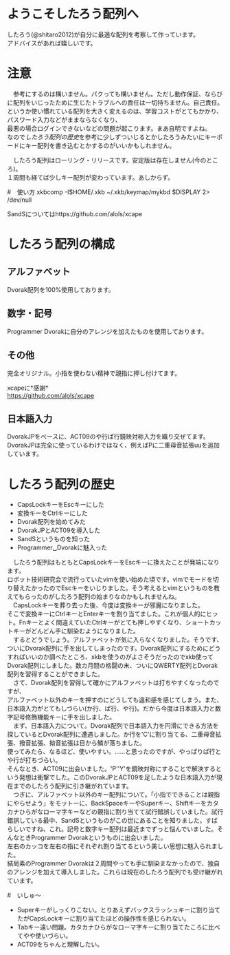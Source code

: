 # ようこそしたろう配列へ
したろう(@shitaro2012)が自分に最適な配列を考察して作っています。  
アドバイスがあれば嬉しいです。  

# 注意
　参考にするのは構いません。パクっても構いません。ただし動作保証、ならびに配列をいじったために生じたトラブルへの責任は一切持ちません。自己責任。  
というか使い慣れている配列を大きく変えるのは、学習コストがとてもかかり、パスワード入力などがままならなくなり、  
最悪の場合ログインできないなどの問題が起こります。まあ自明ですよね。  
なので*したろう配列の歴史*を参考に少しずついじるとかしたろうみたいにキーボードにキー配列を書き込むとかするのがいいかもしれません。  

　したろう配列はローリング・リリースです。安定版は存在しません(今のところ)。  
１周間も経てば少しキー配列が変わっています。あしからず。  

#　使い方
xkbcomp -I$HOME/.xkb ~/.xkb/keymap/mykbd $DISPLAY 2> /dev/null  

SandSについてはhttps://github.com/alols/xcape  

# したろう配列の構成
## アルファベット
Dvorak配列を100%使用しております。

## 数字・記号
Programmer Dvorakに自分のアレンジを加えたものを使用しております。

## その他
完全オリジナル。小指を使わない精神で親指に押し付けてます。

xcapeに†感謝†  
https://github.com/alols/xcape  

## 日本語入力

DvorakJPをベースに、ACT09のや行ぱ行鏡映対称入力を織り交ぜてます。  
DvorakJPは完全に使っているわけではなく、例えばPに二重母音拡張uuを追加しています。  

# したろう配列の歴史

- CapsLockキーをEscキーにした
- 変換キーをCtrlキーにした
- Dvorak配列を始めてみた
- DvorakJPとACT09を導入した
- SandSというものを知った
- Programmer␣Dvorakに魅入った

　したろう配列はもともとCapsLockキーをEscキーに換えたことが発端になります。  
ロボット技術研究会で流行っていたvimを使い始めた頃です。vimでモードを切り替えたかったのでEscキーをいじりました。そう考えるとvimというものを教えてもらったのがしたろう配列の始まりなのかもしれませんね。  
　CapsLockキーを葬り去った後、今度は変換キーが邪魔になりました。  
そこで変換キーにCtrlキーとEnterキーを割り当てました。これが個人的にヒット。Fnキーとよく間違えていたCtrlキーがとても押しやすくなり、ショートカットキーがどんどん手に馴染むようになりました。  
　するとどうでしょう。アルファベットが気に入らなくなりました。そうです、ついにDvorak配列に手を出してしまったのです。Dvorak配列にするためにどうすればいいのか調べたところ、xkbを使うのがよさそうだったのでxkb使ってDvorak配列にしました。数カ月間の格闘の末、ついにQWERTY配列とDvorak配列を習得することができました。  
　さて、Dvorak配列を習得して確かにアルファベットは打ちやすくなったのですが、  
アルファベット以外のキーを押すのにどうしても違和感を感じてしまう。また、日本語入力がとてもしづらい(か行、ぱ行、や行)。だから今度は日本語入力と数字記号修飾機能キーに手を出しました。  
　まず、日本語入力について。Dvorak配列で日本語入力を円滑にできる方法を探しているとDvorak配列に遭遇しました。か行を'C'に割り当てる、二重母音拡張、撥音拡張、拗音拡張は目から鱗が落ちました。  
使ってみたら、なるほど、使いやすい。……と思ったのですが、やっぱりぱ行とや行が打ちづらい。  
そんなとき、ACT09に出会いました。'P''Y'を鏡映対称にすることで解決するという発想は衝撃でした。このDvorakJPとACT09を足したような日本語入力が現在までのしたろう配列に引き継がれています。  
　つぎに、アルファベット以外のキー配列について。「小指でできることは親指にやらせよう」をモットーに、BackSpaceキーやSuperキー、Shiftキーをカタカナひらがなローマ字キーなどの親指に割り当てて試行錯誤していました。試行錯誤している最中、SandSというものがこの世にあることを知りました。すばらしいですね、これ。記号と数字キー配列は最近までずっと悩んでいました。そんなときProgrammer Dvorakというものに出会いました。  
左右のカッコを左右の指にそれぞれ割り当てるという美しい思想に魅入られました。  
結局素のProgrammer Dvorakは２周間やっても手に馴染まなかったので、独自のアレンジを加えて導入しました。これらは現在のしたろう配列でも受け継がれています。  

#　いしゅ〜
- Superキーがしっくりこない。とりあえずバックスラッシュキーに割り当てたがCapsLockキーに割り当てたほどの操作性を感じられない。
- Tabキー遠い問題。カタカナひらがなローマ字キーに割り当てたころに比べてやや使いづらい。
- ACT09をちゃんと理解したい。
